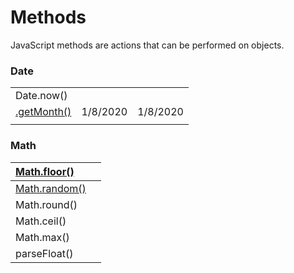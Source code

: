 # Methods

JavaScript methods are actions that can be performed on objects.

### Date

|  |  |  |
| :--- | :--- | :--- |
| Date.now\(\) |  |  |
| [.getMonth\(\)](https://gomakethings.com/getting-formatted-months-with-vanilla-js/) | 1/8/2020 | 1/8/2020 |
|  |  |  |

### Math

| [Math.floor\(\)](https://developer.mozilla.org/en-US/docs/Web/JavaScript/Reference/Global_Objects/Math/floor) |  |
| :--- | :--- |
| [Math.random\(\)](https://gomakethings.com/generating-random-numbers-with-vanilla-js/) |  |
| Math.round\(\) |  |
| Math.ceil\(\) |  |
| Math.max\(\) |  |
| parseFloat\(\) |  |

